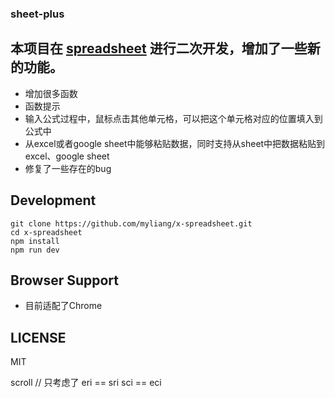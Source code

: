 ### sheet-plus

## 本项目在 [spreadsheet](https://github.com/myliang/x-spreadsheet) 进行二次开发，增加了一些新的功能。

-  增加很多函数
-  函数提示
-  输入公式过程中，鼠标点击其他单元格，可以把这个单元格对应的位置填入到公式中
-  从excel或者google sheet中能够粘贴数据，同时支持从sheet中把数据粘贴到excel、google sheet
-  修复了一些存在的bug

## Development

```sheel
git clone https://github.com/myliang/x-spreadsheet.git
cd x-spreadsheet
npm install
npm run dev
```

## Browser Support

- 目前适配了Chrome

## LICENSE

MIT

scroll
 // 只考虑了 eri == sri sci == eci